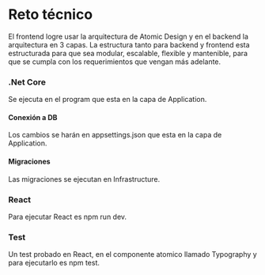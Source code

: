 # Reto técnico

El frontend logre usar la arquitectura de Atomic Design y en el backend la arquitectura en 3 capas.
La estructura tanto para backend y frontend esta estructurada para que sea modular, escalable, flexible y mantenible, para que se cumpla con los requerimientos que vengan más adelante.

### .Net Core

Se ejecuta en el program que esta en la capa de Application.

#### Conexión a DB

Los cambios se harán en appsettings.json que esta en la capa de Application.

#### Migraciones

Las migraciones se ejecutan en Infrastructure.

### React

Para ejecutar React es npm run dev.

### Test

Un test probado en React, en el componente atomico llamado Typography y para ejecutarlo es npm test.
